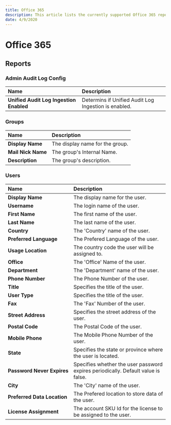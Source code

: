 ```yaml
---
title: Office 365
description: This article lists the currently supported Office 365 reports with all of the properties that SysKit Trace loads.
date: 4/9/2020
---
```


[comment]: <> (THIS IS AN AUTOGENERATED ARTICLE, DO NOT CHANGE MANUALLY)
[comment]: <> (THIS IS AN AUTOGENERATED ARTICLE, DO NOT CHANGE MANUALLY)
[comment]: <> (THIS IS AN AUTOGENERATED ARTICLE, DO NOT CHANGE MANUALLY)
[comment]: <> (THIS IS AN AUTOGENERATED ARTICLE, DO NOT CHANGE MANUALLY)
[comment]: <> (THIS IS AN AUTOGENERATED ARTICLE, DO NOT CHANGE MANUALLY)


# Office 365


## Reports


### Admin Audit Log Config
| Name | Description |
| :--- | :--- |
| **Unified&nbsp;Audit&nbsp;Log Ingestion Enabled** | Determins if Unified Audit Log Ingestion is enabled. |

### Groups
| Name | Description |
| :--- | :--- |
| **Display&nbsp;Name** | The display name for the group. |
| **Mail&nbsp;Nick&nbsp;Name** | The group's Internal Name. |
| **Description** | The group's description. |

### Users
| Name | Description |
| :--- | :--- |
| **Display&nbsp;Name** | The display name for the user. |
| **Username** | The login name of the user. |
| **First&nbsp;Name** | The first name of the user. |
| **Last&nbsp;Name** | The last name of the user. |
| **Country** | The 'Country' name of the user. |
| **Preferred&nbsp;Language** | The Prefered Language of the user. |
| **Usage&nbsp;Location** | The country code the user will be assigned to. |
| **Office** | The 'Office' Name of the user. |
| **Department** | The 'Department' name of the user. |
| **Phone&nbsp;Number** | The Phone Number of the user. |
| **Title** | Specifies the title of the user. |
| **User&nbsp;Type** | Specifies the title of the user. |
| **Fax** | The 'Fax' Number of the user. |
| **Street&nbsp;Address** | Specifies the street address of the user. |
| **Postal&nbsp;Code** | The Postal Code of the user. |
| **Mobile&nbsp;Phone** | The Mobile Phone Number of the user. |
| **State** | Specifies the state or province where the user is located. |
| **Password&nbsp;Never&nbsp;Expires** | Specifies whether the user password expires periodically. Default value is false. |
| **City** | The 'City' name of the user. |
| **Preferred&nbsp;Data&nbsp;Location** | The Prefered location to store data of the user. |
| **License&nbsp;Assignment** | The account SKU Id for the license to be assigned to the user. |

